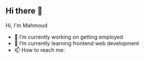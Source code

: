 ## Hi there 👋

<!--
**Mb5499/Mb5499** is a ✨ _special_ ✨ repository because its `README.md` (this file) appears on your GitHub profile.
-->
Hi, I'm Mahmoud
- 🔭 I’m currently working on getting employed
- 🌱 I’m currently learning frontend web development
- 📫 How to reach me: 
